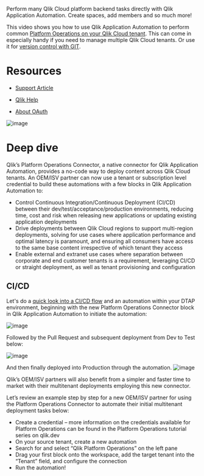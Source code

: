 Perform many Qlik Cloud platform backend tasks directly with Qlik Application Automation. Create spaces, add members and so much more!

This video shows you how to use Qlik Application Automation to perform common [Platform Operations on your Qlik Cloud tenant](https://youtu.be/76g-Wgtt14A?t=60). This can come in especially handy if you need to manage multiple Qlik Cloud tenants. Or use it for [version control with GIT](https://www.youtube.com/watch?v=brLxm8Liz5Y).

# Resources

- [Support Article]( https://community.qlik.com/t5/Official-Support-Articles/Qlik-Application-Automation-How-to-get-start)

- [Qlik Help](https://help.qlik.com/en-US/cloud-services/Subsystems/Hub/Content/Sense_Hub/Admin/mc-create-oauth-cl)

- [About OAuth](https://qlik.dev/authenticate/oauth)

![image](https://user-images.githubusercontent.com/12411165/236823380-76ce7e44-38a9-4ea4-9ca9-d70929ac640a.png)

# Deep dive

Qlik’s Platform Operations Connector, a native connector for Qlik Application Automation, provides a no-code way to deploy content across Qlik Cloud tenants. An OEM/ISV partner can now use a tenant or subscription level credential to build these automations with a few blocks in Qlik Application Automation to:
- Control Continuous Integration/Continuous Deployment (CI/CD) between their dev/test/acceptance/production environments, reducing time, cost and risk when releasing new applications or updating existing application deployments
- Drive deployments between Qlik Cloud regions to support multi-region deployments, solving for use cases where application performance and optimal latency is paramount, and ensuring all consumers have access to the same base content irrespective of which tenant they access
- Enable external and extranet use cases where separation between corporate and end customer tenants is a requirement, leveraging CI/CD or straight deployment, as well as tenant provisioning and configuration

## CI/CD 
Let's do a [quick look into a CI/CD flow](https://www.youtube.com/watch?v=brLxm8Liz5Y) and an automation within your DTAP environment, beginning with the new Platform Operations Connector block in Qlik Application Automation to initiate the automation:

![image](https://github.com/QHose/QRSMeteor/assets/12411165/c10b97cf-6f51-4236-8cf2-642e7cb9042b)



Followed by the Pull Request and subsequent deployment from Dev to Test below:

![image](https://github.com/QHose/QRSMeteor/assets/12411165/8472f08c-3dc4-4d7a-a701-b80df53a98b2)


And then finally deployed into Production through the automation.
![image](https://github.com/QHose/QRSMeteor/assets/12411165/0a4d064a-cf28-4c49-9781-229ce449a519)


Qlik’s OEM/ISV partners will also benefit from a simpler and faster time to market with their multitenant deployments employing this new connector.

Let’s review an example step by step for a new OEM/ISV partner for using the Platform Operations Connector to automate their initial multitenant deployment tasks below:

- Create a credential – more information on the credentials available for Platform Operations can be found in the Platform Operations tutorial series on qlik.dev
- On your source tenant, create a new automation
- Search for and select “Qlik Platform Operations” on the left pane
- Drag your first block onto the workspace, add the target tenant into the “Tenant” field, and configure the connection
- Run the automation!



